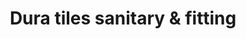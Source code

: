 ---
title: "Dura tiles sanitary & fitting"
url: /karachi/dura-tiles-sanitary-and-fitting/
shop: tiles
---